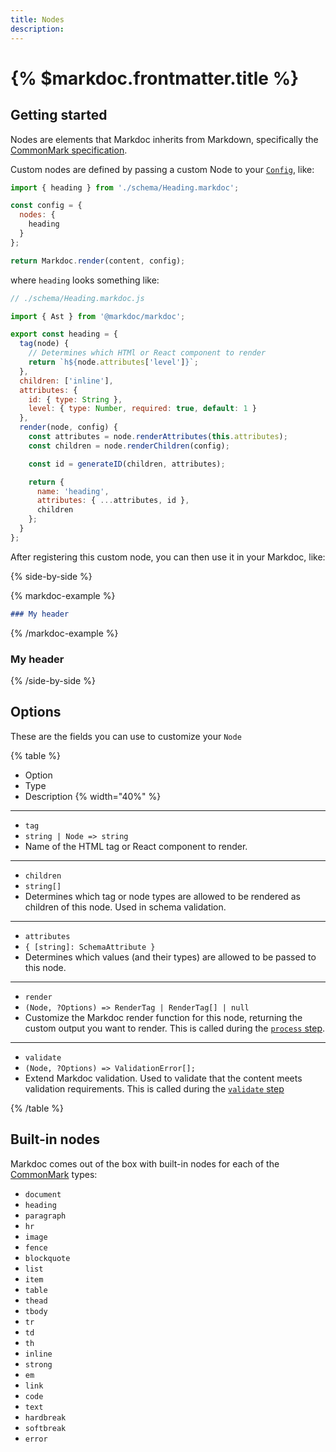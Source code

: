 ```yaml
---
title: Nodes
description:
---
```


# {% $markdoc.frontmatter.title %}

## Getting started

Nodes are elements that Markdoc inherits from Markdown, specifically the [CommonMark specification](https://commonmark.org/).

Custom nodes are defined by passing a custom Node to your [`Config`](/docs/config), like:

```js
import { heading } from './schema/Heading.markdoc';

const config = {
  nodes: {
    heading
  }
};

return Markdoc.render(content, config);
```

where `heading` looks something like:

```js
// ./schema/Heading.markdoc.js

import { Ast } from '@markdoc/markdoc';

export const heading = {
  tag(node) {
    // Determines which HTMl or React component to render
    return `h${node.attributes['level']}`;
  },
  children: ['inline'],
  attributes: {
    id: { type: String },
    level: { type: Number, required: true, default: 1 }
  },
  render(node, config) {
    const attributes = node.renderAttributes(this.attributes);
    const children = node.renderChildren(config);

    const id = generateID(children, attributes);

    return {
      name: 'heading',
      attributes: { ...attributes, id },
      children
    };
  }
};
```

After registering this custom node, you can then use it in your Markdoc, like:

{% side-by-side %}

{% markdoc-example %}

```md
### My header
```

{% /markdoc-example %}

### My header

{% /side-by-side %}

## Options

These are the fields you can use to customize your `Node`

{% table %}

- Option
- Type
- Description {% width="40%" %}

---

- `tag`
- `string | Node => string`
- Name of the HTML tag or React component to render.

---

- `children`
- `string[]`
- Determines which tag or node types are allowed to be rendered as children of this node. Used in schema validation.

---

- `attributes`
- `{ [string]: SchemaAttribute }`
- Determines which values (and their types) are allowed to be passed to this node.

---

- `render`
- `(Node, ?Options) => RenderTag | RenderTag[] | null`
- Customize the Markdoc render function for this node, returning the custom output you want to render. This is called during the [`process` step](/docs/render/overview#process).

---

- `validate`
- `(Node, ?Options) => ValidationError[];`
- Extend Markdoc validation. Used to validate that the content meets validation requirements. This is called during the [`validate` step](/docs/render/overview#validate)

{% /table %}

## Built-in nodes

Markdoc comes out of the box with built-in nodes for each of the [CommonMark](https://commonmark.org/) types:

- `document`
- `heading`
- `paragraph`
- `hr`
- `image`
- `fence`
- `blockquote`
- `list`
- `item`
- `table`
- `thead`
- `tbody`
- `tr`
- `td`
- `th`
- `inline`
- `strong`
- `em`
- `link`
- `code`
- `text`
- `hardbreak`
- `softbreak`
- `error`
